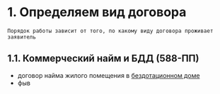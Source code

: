 
   
# 1. Определяем вид договора  
	Порядок работы зависит от того, по какому виду договора проживает заявитель  
## 1.1. Коммерческий найм и БДД (588-ПП)  
* договор найма жилого помещения в [бездотационном доме](./%D0%A1%D0%BF%D0%B8%D1%81%D0%BE%D0%BA%20%D0%B1%D0%B5%D0%B7%D0%B4%D0%BE%D1%82%D0%B0%D1%86%D0%B8%D0%BE%D0%BD%D0%BD%D1%8B%D1%85%20%D0%B4%D0%BE%D0%BC%D0%BE%D0%B2.md#)   
* фыв  

